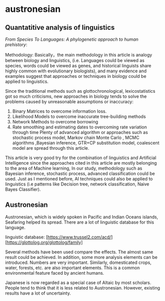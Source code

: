# austronesian
## Quantatitive analysis of linguistics

*From Species To Languages: A phylogenetic approach to human prehistory*:

Methodology:
Basically，the main methodology in this article is analogy between biology and linguistics,  (i.e. Languages could be viewed as species, words could be viewed as genes, and historical linguists share highly common with evolutionary biologists),  and many evidence and examples suggest that approaches or techniques in biology could be applied to linguistics. 
 
Since the traditional methods such as glottochronological, lexicostatistics got so much criticisms, new approaches in biology tends to solve the problems caused by unreasonable assumptions or inaccuracy:
1. Binary Matrices to overcome information loss.
2. Likelihood Models to overcome inaccurate tree-building methods
3. Network Methods to overcome borrowing
4. Rate smoothing and estimating dates to overcoming rate variation through time
Plenty of advanced algorithm or approaches such as stochastic process model,  Markov chain Monte Carlo , MCMC algorithms ,Bayesian inference, GTR+CP substitution model, coalescent model are spread through this article.
 
This article is very good try for the combination of linguistics and Artificial Intelligence since the approaches cited in this article are mostly belonging to the area of Machine learning, In our study, methodology such as Bayesian inference, stochastic process, advanced classification could be used. Just as I mentioned before, AI techniques could also be applied to linguistics (i.e patterns like Decision tree, network classification, Naive Bayes Classifier).


## Austronesian
Austronesian, which is widely spoken in Pacific and Indian Oceans islands, Seafaring helped its spread.
There are a lot of linguistic database for this language. 

linguistic database:
[https://www.trussel2.com/acd/]
[https://glottolog.org/glottolog/family]


Several methods have been used compare the effects. The almost same result could be achieved. In addition, some more analysis elements can be introduced. Numbers are very important. Similarly, domesticated crops, water, forests, etc. are also important elements. This is a common environmental feature faced by ancient humans.

Japanese is now regarded as a special case of Altaic by most scholars. People tend to think that it is less related to Austronesian. However, existing results have a lot of uncertainty. 
